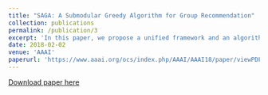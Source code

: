 ```yaml
---
title: "SAGA: A Submodular Greedy Algorithm for Group Recommendation"
collection: publications
permalink: /publication/3
excerpt: 'In this paper, we propose a unified framework and an algorithm for the problem of group recommendation where a fixed number of items or alternatives can be recommended to a group of users. The problem of group recommendation arises naturally in many real world contexts, and is closely related to the budgeted social choice problem studied in economics. We frame the group recommendation problem as choosing a subgraph with the largest group consensus score in a completely connected graph defined over the item affinity matrix. We propose a fast greedy algorithm with strong theoretical guarantees, and show that the proposed algorithm compares favorably to the state-of-the-art group recommendation algorithms according to commonly used relevance and coverage performance measures on benchmark dataset.'
date: 2018-02-02
venue: 'AAAI'
paperurl: 'https://www.aaai.org/ocs/index.php/AAAI/AAAI18/paper/viewPDFInterstitial/16405/16636'
---
```


[Download paper here](https://www.aaai.org/ocs/index.php/AAAI/AAAI18/paper/viewPDFInterstitial/16405/16636)

